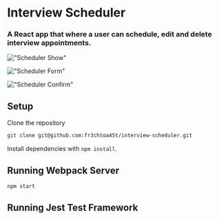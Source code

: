 # Interview Scheduler
### A React app that where a user can schedule, edit and delete interview appointments.

!["Scheduler Show"](https://github.com/fr3chtoa45t/interview-scheduler/blob/d56c73b02d285d160e9ca435ed5fad74df400ca2/public/docs/show.png)

!["Scheduler Form"](https://github.com/fr3chtoa45t/interview-scheduler/blob/d56c73b02d285d160e9ca435ed5fad74df400ca2/public/docs/form.png)

!["Scheduler Confirm"](https://github.com/fr3chtoa45t/interview-scheduler/blob/d56c73b02d285d160e9ca435ed5fad74df400ca2/public/docs/confirm.png)
## Setup
Clone the repository

```sh
git clone git@github.com:fr3chtoa45t/interview-scheduler.git
```

Install dependencies with `npm install`.

## Running Webpack Server

```sh
npm start
```

## Running Jest Test Framework
